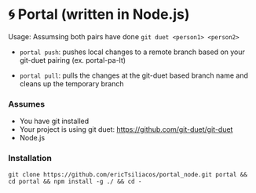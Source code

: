 # 🌀 Portal (written in Node.js)

Usage:
Assumsing both pairs have done `git duet <person1> <person2>`

- `portal push`: pushes local changes to a remote branch based on your git-duet pairing (ex. portal-pa-lt)

- `portal pull`: pulls the changes at the git-duet based branch name and cleans up the temporary branch
  
### Assumes
- You have git installed
- Your project is using git duet: https://github.com/git-duet/git-duet
- Node.js
  
### Installation
`git clone https://github.com/ericTsiliacos/portal_node.git portal && cd portal && npm install -g ./ && cd -`
